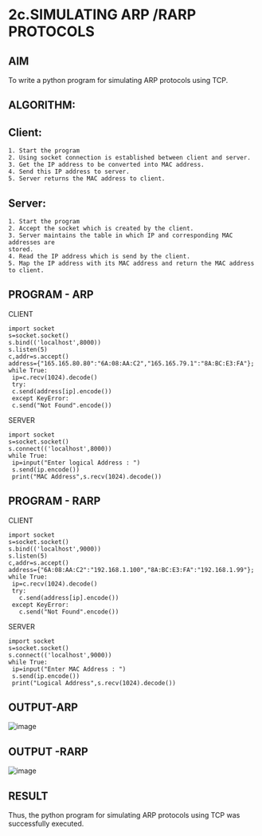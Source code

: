 # 2c.SIMULATING ARP /RARP PROTOCOLS
## AIM
To write a python program for simulating ARP protocols using TCP.
## ALGORITHM:
## Client:
~~~
1. Start the program
2. Using socket connection is established between client and server.
3. Get the IP address to be converted into MAC address.
4. Send this IP address to server.
5. Server returns the MAC address to client.
~~~ 
## Server:
~~~
1. Start the program
2. Accept the socket which is created by the client.
3. Server maintains the table in which IP and corresponding MAC addresses are
stored.
4. Read the IP address which is send by the client.
5. Map the IP address with its MAC address and return the MAC address to client.
~~~
## PROGRAM - ARP
CLIENT
~~~
import socket
s=socket.socket()
s.bind(('localhost',8000))
s.listen(5)
c,addr=s.accept()
address={"165.165.80.80":"6A:08:AA:C2","165.165.79.1":"8A:BC:E3:FA"};
while True:
 ip=c.recv(1024).decode()
 try:
 c.send(address[ip].encode())
 except KeyError:
 c.send("Not Found".encode())
~~~
SERVER
~~~
import socket
s=socket.socket()
s.connect(('localhost',8000))
while True:
 ip=input("Enter logical Address : ")
 s.send(ip.encode())
 print("MAC Address",s.recv(1024).decode())
~~~
## PROGRAM - RARP
CLIENT
~~~
import socket
s=socket.socket()
s.bind(('localhost',9000))
s.listen(5)
c,addr=s.accept()
address={"6A:08:AA:C2":"192.168.1.100","8A:BC:E3:FA":"192.168.1.99"};
while True:
 ip=c.recv(1024).decode()
 try:
   c.send(address[ip].encode())
 except KeyError:
   c.send("Not Found".encode())
~~~
SERVER
~~~
import socket
s=socket.socket()
s.connect(('localhost',9000))
while True:
 ip=input("Enter MAC Address : ")
 s.send(ip.encode())
 print("Logical Address",s.recv(1024).decode())
~~~
## OUTPUT-ARP
![image](https://github.com/sharmitha3/2c.ARP_RARP_PROTOCOLS/assets/145974496/68953097-d2a6-4e20-aa35-d6efeff60e78)
## OUTPUT -RARP
![image](https://github.com/sharmitha3/2c.ARP_RARP_PROTOCOLS/assets/145974496/10e77773-d6f1-4dc7-a717-4f5138c3dd24)

## RESULT
Thus, the python program for simulating ARP protocols using TCP was successfully 
executed.
